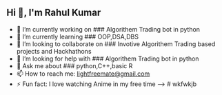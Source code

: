 ## Hi 👋, I'm Rahul Kumar


- 🔭 I’m currently working on ### Algorithem Trading bot in python
- 🌱 I’m currently learning ### OOP,DSA,DBS
- 👯 I’m looking to collaborate on ### Invotive Algorithem Trading based projects and Hackhathons
- 🤔 I’m looking for help with ### Algorithem Trading bot in python
- 💬 Ask me about ### python,C++,basic R
- 📫 How to reach me: [lightfreemate@gmail.com](lightfreemate@gmail.com)
- ⚡ Fun fact: I love watching Anime in my free time
--> # wkfwkjb
